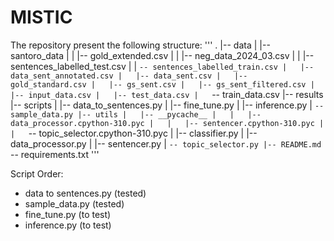 # MISTIC

The repository present the following structure:
'''
.
|-- data
|   |-- santoro_data
|   |   |-- gold_extended.csv
|   |   |-- neg_data_2024_03.csv
|   |   |-- sentences_labelled_test.csv
|   |   `-- sentences_labelled_train.csv
|   |-- data_sent_annotated.csv
|   |-- data_sent.csv
|   |-- gold_standard.csv
|   |-- gs_sent.csv
|   |-- gs_sent_filtered.csv
|   |-- input_data.csv
|   |-- test_data.csv
|   `-- train_data.csv
|-- results
|-- scripts
|   |-- data_to_sentences.py
|   |-- fine_tune.py
|   |-- inference.py
|   `-- sample_data.py
|-- utils
|   |-- __pycache__
|   |   |-- data_processor.cpython-310.pyc
|   |   |-- sentencer.cpython-310.pyc
|   |   `-- topic_selector.cpython-310.pyc
|   |-- classifier.py
|   |-- data_processor.py
|   |-- sentencer.py
|   `-- topic_selector.py
|-- README.md
`-- requirements.txt
'''

Script Order:

* data to sentences.py (tested)
* sample_data.py (tested)
* fine_tune.py (to test)
* inference.py (to test)
